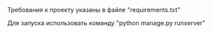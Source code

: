 Требования к проекту указаны в файле "requirements.txt"

Для запуска использовать команду "python manage.py runserver"

